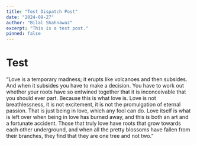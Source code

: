 ```yaml
---
title: "Test Dispatch Post"
date: "2024-09-27"
author: "Bilal Shahnawaz"
excerpt: "This is a test post."
pinned: false
---
```


# Test

“Love is a temporary madness; it erupts like volcanoes and then subsides. And when it subsides you have to make a decision. You have to work out whether your roots have so entwined together that it is inconceivable that you should ever part. Because this is what love is. Love is not breathlessness, it is not excitement, it is not the promulgation of eternal passion. That is just being in love, which any fool can do. Love itself is what is left over when being in love has burned away, and this is both an art and a fortunate accident. Those that truly love have roots that grow towards each other underground, and when all the pretty blossoms have fallen from their branches, they find that they are one tree and not two.”